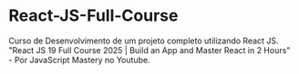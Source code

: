 # React-JS-Full-Course
Curso de Desenvolvimento de um projeto completo utilizando React JS. "React JS 19 Full Course 2025 | Build an App and Master React in 2 Hours" - Por JavaScript Mastery
 no Youtube.
